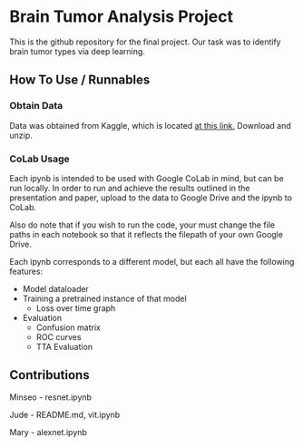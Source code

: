 # Brain Tumor Analysis Project
This is the github repository for the final project. Our task was to identify brain tumor types via deep learning.

## How To Use / Runnables
### Obtain Data
Data was obtained from Kaggle, which is located [at this link.](https://www.kaggle.com/datasets/sartajbhuvaji/brain-tumor-classification-mri/data) Download and unzip.
### CoLab Usage
Each ipynb is intended to be used with Google CoLab in mind, but can be run locally. In order to run and achieve the results outlined in the presentation and paper, upload to the data to Google Drive and the ipynb to CoLab.

Also do note that if you wish to run the code, your must change the file paths in each notebook so that it reflects the filepath of your own Google Drive.

Each ipynb corresponds to a different model, but each all have the following features:
- Model dataloader
- Training a pretrained instance of that model
	- Loss over time graph
- Evaluation
	- Confusion matrix
	- ROC curves
	- TTA Evaluation
## Contributions
Minseo - resnet.ipynb

Jude - README.md, vit.ipynb

Mary - alexnet.ipynb